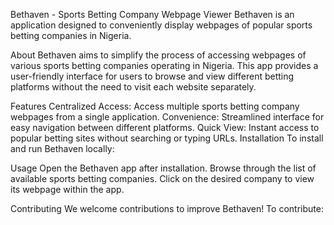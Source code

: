Bethaven - Sports Betting Company Webpage Viewer
Bethaven is an application designed to conveniently display webpages of popular sports betting companies in Nigeria.


About
Bethaven aims to simplify the process of accessing webpages of various sports betting companies operating in Nigeria. This app provides a user-friendly interface for users to browse and view different betting platforms without the need to visit each website separately.


Features
Centralized Access: Access multiple sports betting company webpages from a single application.
Convenience: Streamlined interface for easy navigation between different platforms.
Quick View: Instant access to popular betting sites without searching or typing URLs.
Installation
To install and run Bethaven locally:


Usage
Open the Bethaven app after installation.
Browse through the list of available sports betting companies.
Click on the desired company to view its webpage within the app.


Contributing
We welcome contributions to improve Bethaven! To contribute:
